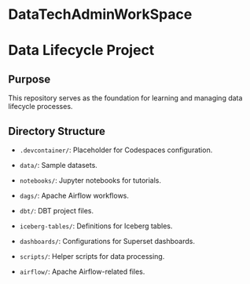# DataTechAdminWorkSpace

# Data Lifecycle Project

 

## Purpose

This repository serves as the foundation for learning and managing data lifecycle processes.

 

## Directory Structure

- `.devcontainer/`: Placeholder for Codespaces configuration.

- `data/`: Sample datasets.

- `notebooks/`: Jupyter notebooks for tutorials.

- `dags/`: Apache Airflow workflows.

- `dbt/`: DBT project files.

- `iceberg-tables/`: Definitions for Iceberg tables.

- `dashboards/`: Configurations for Superset dashboards.

- `scripts/`: Helper scripts for data processing.

- `airflow/`: Apache Airflow-related files.